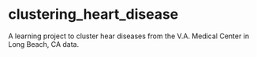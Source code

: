 # clustering_heart_disease
A learning project to cluster hear diseases from the V.A. Medical Center in Long Beach, CA data.
